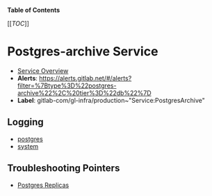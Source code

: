 <!-- MARKER: do not edit this section directly. Edit services/service-catalog.yml then run scripts/generate-docs -->

**Table of Contents**

[[_TOC_]]

# Postgres-archive Service

* [Service Overview](https://dashboards.gitlab.net/d/000000144/postgresql-overview)
* **Alerts**: <https://alerts.gitlab.net/#/alerts?filter=%7Btype%3D%22postgres-archive%22%2C%20tier%3D%22db%22%7D>
* **Label**: gitlab-com/gl-infra/production~"Service:PostgresArchive"

## Logging

* [postgres](https://log.gprd.gitlab.net/goto/0b7a4ff726bfd3e4eb4b51da82979efc)
* [system](https://log.gprd.gitlab.net/goto/4a5ab78f128dcf1b40ad16b75e521609)

## Troubleshooting Pointers

* [Postgres Replicas](../postgres-dr-delayed/postgres-dr-replicas.md)
<!-- END_MARKER -->

<!-- ## Summary -->

<!-- ## Architecture -->

<!-- ## Performance -->

<!-- ## Scalability -->

<!-- ## Availability -->

<!-- ## Durability -->

<!-- ## Security/Compliance -->

<!-- ## Monitoring/Alerting -->

<!-- ## Links to further Documentation -->
